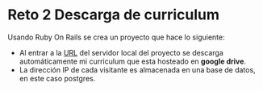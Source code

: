 # Reto 2 Descarga de curriculum


Usando Ruby On Rails se crea un proyecto que hace lo siguiente:

* Al entrar a la [URL](https://thawing-headland-82279.herokuapp.com/)
 del servidor local del proyecto se descarga automáticamente mi curriculum que esta hosteado  en **google drive**.
* La dirección IP de cada visitante es almacenada en una base de datos, en este caso postgres.

